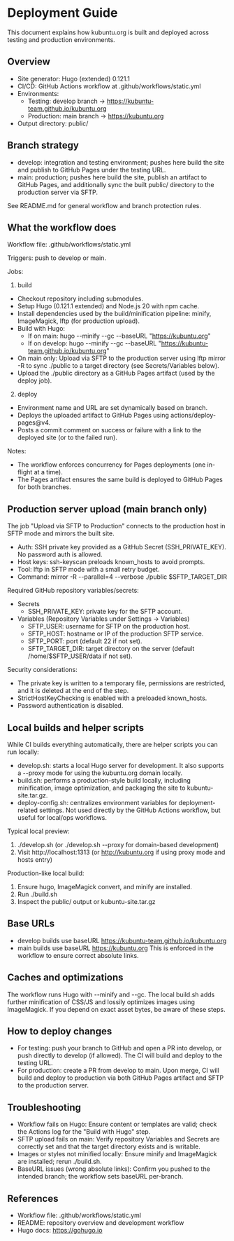 # Deployment Guide

This document explains how kubuntu.org is built and deployed across testing and production environments.

## Overview
- Site generator: Hugo (extended) 0.121.1
- CI/CD: GitHub Actions workflow at .github/workflows/static.yml
- Environments:
  - Testing: develop branch → https://kubuntu-team.github.io/kubuntu.org
  - Production: main branch → https://kubuntu.org
- Output directory: public/

## Branch strategy
- develop: integration and testing environment; pushes here build the site and publish to GitHub Pages under the testing URL.
- main: production; pushes here build the site, publish an artifact to GitHub Pages, and additionally sync the built public/ directory to the production server via SFTP.

See README.md for general workflow and branch protection rules.

## What the workflow does
Workflow file: .github/workflows/static.yml

Triggers: push to develop or main.

Jobs:
1) build
- Checkout repository including submodules.
- Setup Hugo (0.121.1 extended) and Node.js 20 with npm cache.
- Install dependencies used by the build/minification pipeline: minify, ImageMagick, lftp (for production upload).
- Build with Hugo:
  - If on main: hugo --minify --gc --baseURL "https://kubuntu.org"
  - If on develop: hugo --minify --gc --baseURL "https://kubuntu-team.github.io/kubuntu.org"
- On main only: Upload via SFTP to the production server using lftp mirror -R to sync ./public to a target directory (see Secrets/Variables below).
- Upload the ./public directory as a GitHub Pages artifact (used by the deploy job).

2) deploy
- Environment name and URL are set dynamically based on branch.
- Deploys the uploaded artifact to GitHub Pages using actions/deploy-pages@v4.
- Posts a commit comment on success or failure with a link to the deployed site (or to the failed run).

Notes:
- The workflow enforces concurrency for Pages deployments (one in-flight at a time).
- The Pages artifact ensures the same build is deployed to GitHub Pages for both branches.

## Production server upload (main branch only)
The job "Upload via SFTP to Production" connects to the production host in SFTP mode and mirrors the built site.

- Auth: SSH private key provided as a GitHub Secret (SSH_PRIVATE_KEY). No password auth is allowed.
- Host keys: ssh-keyscan preloads known_hosts to avoid prompts.
- Tool: lftp in SFTP mode with a small retry budget.
- Command: mirror -R --parallel=4 --verbose ./public $SFTP_TARGET_DIR

Required GitHub repository variables/secrets:
- Secrets
  - SSH_PRIVATE_KEY: private key for the SFTP account.
- Variables (Repository Variables under Settings → Variables)
  - SFTP_USER: username for SFTP on the production host.
  - SFTP_HOST: hostname or IP of the production SFTP service.
  - SFTP_PORT: port (default 22 if not set).
  - SFTP_TARGET_DIR: target directory on the server (default /home/$SFTP_USER/data if not set).

Security considerations:
- The private key is written to a temporary file, permissions are restricted, and it is deleted at the end of the step.
- StrictHostKeyChecking is enabled with a preloaded known_hosts.
- Password authentication is disabled.

## Local builds and helper scripts
While CI builds everything automatically, there are helper scripts you can run locally:

- develop.sh: starts a local Hugo server for development. It also supports a --proxy mode for using the kubuntu.org domain locally.
- build.sh: performs a production-style build locally, including minification, image optimization, and packaging the site to kubuntu-site.tar.gz.
- deploy-config.sh: centralizes environment variables for deployment-related settings. Not used directly by the GitHub Actions workflow, but useful for local/ops workflows.

Typical local preview:
1. ./develop.sh (or ./develop.sh --proxy for domain-based development)
2. Visit http://localhost:1313 (or http://kubuntu.org if using proxy mode and hosts entry)

Production-like local build:
1. Ensure hugo, ImageMagick convert, and minify are installed.
2. Run ./build.sh
3. Inspect the public/ output or kubuntu-site.tar.gz

## Base URLs
- develop builds use baseURL https://kubuntu-team.github.io/kubuntu.org
- main builds use baseURL https://kubuntu.org
This is enforced in the workflow to ensure correct absolute links.

## Caches and optimizations
The workflow runs Hugo with --minify and --gc. The local build.sh adds further minification of CSS/JS and lossily optimizes images using ImageMagick. If you depend on exact asset bytes, be aware of these steps.

## How to deploy changes
- For testing: push your branch to GitHub and open a PR into develop, or push directly to develop (if allowed). The CI will build and deploy to the testing URL.
- For production: create a PR from develop to main. Upon merge, CI will build and deploy to production via both GitHub Pages artifact and SFTP to the production server.

## Troubleshooting
- Workflow fails on Hugo: Ensure content or templates are valid; check the Actions log for the "Build with Hugo" step.
- SFTP upload fails on main: Verify repository Variables and Secrets are correctly set and that the target directory exists and is writable.
- Images or styles not minified locally: Ensure minify and ImageMagick are installed; rerun ./build.sh.
- BaseURL issues (wrong absolute links): Confirm you pushed to the intended branch; the workflow sets baseURL per-branch.

## References
- Workflow file: .github/workflows/static.yml
- README: repository overview and development workflow
- Hugo docs: https://gohugo.io

